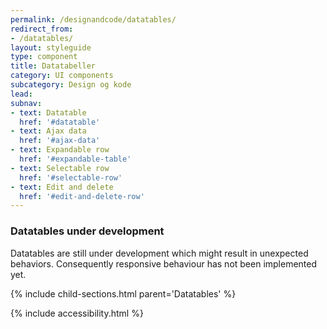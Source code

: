 ```yaml
---
permalink: /designandcode/datatables/
redirect_from:
- /datatables/
layout: styleguide
type: component
title: Datatabeller
category: UI components
subcategory: Design og kode
lead:
subnav:
- text: Datatable
  href: '#datatable'
- text: Ajax data
  href: '#ajax-data'
- text: Expandable row
  href: '#expandable-table'
- text: Selectable row
  href: '#selectable-row'
- text: Edit and delete
  href: '#edit-and-delete-row'
---
```


<div class="alert alert-warning alert--show-icon mb-5" role="alert">
    <div class="alert-body">
        <h3 class="alert-heading">Datatables under development</h3>
        <p class="alert-text">Datatables are still under development which might result in unexpected behaviors. Consequently responsive behaviour has not been implemented yet. </p>
    </div>
</div>

{% include child-sections.html parent='Datatables' %}

{% include accessibility.html %}
